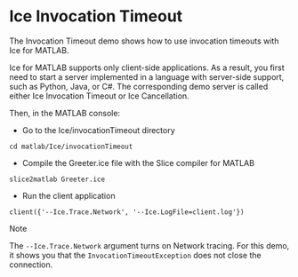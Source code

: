 # Ice Invocation Timeout

The Invocation Timeout demo shows how to use invocation timeouts with Ice for MATLAB.

Ice for MATLAB supports only client-side applications. As a result, you first need to start a server implemented
in a language with server-side support, such as Python, Java, or C#. The corresponding demo server is called either
Ice Invocation Timeout or Ice Cancellation.

Then, in the MATLAB console:

- Go to the Ice/invocationTimeout directory

```shell
cd matlab/Ice/invocationTimeout
```

- Compile the Greeter.ice file with the Slice compiler for MATLAB

```shell
slice2matlab Greeter.ice
```

- Run the client application

```shell
client({'--Ice.Trace.Network', '--Ice.LogFile=client.log'})
```

> [!NOTE]
> The `--Ice.Trace.Network` argument turns on Network tracing. For this demo, it shows you that the
> `InvocationTimeoutException` does not close the connection.
